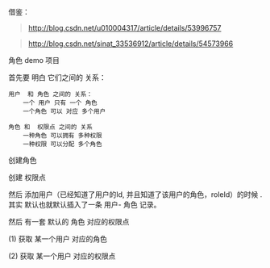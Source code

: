 
借鉴：
> http://blog.csdn.net/u010004317/article/details/53996757

> http://blog.csdn.net/sinat_33536912/article/details/54573966

角色 demo 项目


首先要 明白 它们之间的 关系：
    
    用户  和 角色 之间的 关系：
        一个 用户 只有 一个 角色
        一个角色 可以 对应 多个用户
        
    角色 和  权限点 之间的 关系
        一种角色 可以拥有 多种权限 
        一种权限 可以分配 多个角色


创建角色

创建 权限点


然后 添加用户（已经知道了用户的Id, 并且知道了该用户的角色，roleId）的时候 .
其实 默认也就默认插入了一条 用户- 角色 记录。

然后 有一套 默认的 角色 对应的权限点 

 


(1) 获取 某一个用户 对应的角色


(2) 获取 某一个用户 对应的权限点

